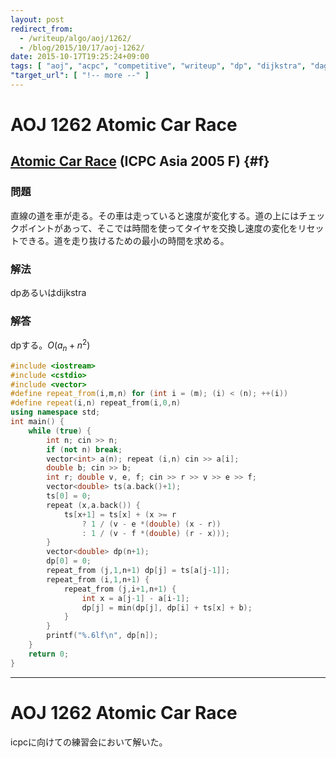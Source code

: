 ```yaml
---
layout: post
redirect_from:
  - /writeup/algo/aoj/1262/
  - /blog/2015/10/17/aoj-1262/
date: 2015-10-17T19:25:24+09:00
tags: [ "aoj", "acpc", "competitive", "writeup", "dp", "dijkstra", "dag" ]
"target_url": [ "!-- more --" ]
---
```


# AOJ 1262 Atomic Car Race

## [Atomic Car Race](http://judge.u-aizu.ac.jp/onlinejudge/description.jsp?id=1262) (ICPC Asia 2005 F) {#f}

### 問題

直線の道を車が走る。その車は走っていると速度が変化する。道の上にはチェックポイントがあって、そこでは時間を使ってタイヤを交換し速度の変化をリセットできる。道を走り抜けるための最小の時間を求める。

### 解法

dpあるいはdijkstra

### 解答

dpする。$O(a_n + n^2)$

``` c++
#include <iostream>
#include <cstdio>
#include <vector>
#define repeat_from(i,m,n) for (int i = (m); (i) < (n); ++(i))
#define repeat(i,n) repeat_from(i,0,n)
using namespace std;
int main() {
    while (true) {
        int n; cin >> n;
        if (not n) break;
        vector<int> a(n); repeat (i,n) cin >> a[i];
        double b; cin >> b;
        int r; double v, e, f; cin >> r >> v >> e >> f;
        vector<double> ts(a.back()+1);
        ts[0] = 0;
        repeat (x,a.back()) {
            ts[x+1] = ts[x] + (x >= r
                ? 1 / (v - e *(double) (x - r))
                : 1 / (v - f *(double) (r - x)));
        }
        vector<double> dp(n+1);
        dp[0] = 0;
        repeat_from (j,1,n+1) dp[j] = ts[a[j-1]];
        repeat_from (i,1,n+1) {
            repeat_from (j,i+1,n+1) {
                int x = a[j-1] - a[i-1];
                dp[j] = min(dp[j], dp[i] + ts[x] + b);
            }
        }
        printf("%.6lf\n", dp[n]);
    }
    return 0;
}
```

---

# AOJ 1262 Atomic Car Race

icpcに向けての練習会において解いた。

